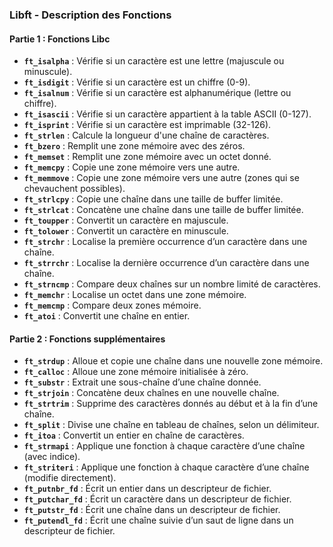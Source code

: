 ### **Libft - Description des Fonctions**

#### **Partie 1 : Fonctions Libc**
- **`ft_isalpha`** : Vérifie si un caractère est une lettre (majuscule ou minuscule).
- **`ft_isdigit`** : Vérifie si un caractère est un chiffre (0-9).
- **`ft_isalnum`** : Vérifie si un caractère est alphanumérique (lettre ou chiffre).
- **`ft_isascii`** : Vérifie si un caractère appartient à la table ASCII (0-127).
- **`ft_isprint`** : Vérifie si un caractère est imprimable (32-126).
- **`ft_strlen`** : Calcule la longueur d'une chaîne de caractères.
- **`ft_bzero`** : Remplit une zone mémoire avec des zéros.
- **`ft_memset`** : Remplit une zone mémoire avec un octet donné.
- **`ft_memcpy`** : Copie une zone mémoire vers une autre.
- **`ft_memmove`** : Copie une zone mémoire vers une autre (zones qui se chevauchent possibles).
- **`ft_strlcpy`** : Copie une chaîne dans une taille de buffer limitée.
- **`ft_strlcat`** : Concatène une chaîne dans une taille de buffer limitée.
- **`ft_toupper`** : Convertit un caractère en majuscule.
- **`ft_tolower`** : Convertit un caractère en minuscule.
- **`ft_strchr`** : Localise la première occurrence d’un caractère dans une chaîne.
- **`ft_strrchr`** : Localise la dernière occurrence d’un caractère dans une chaîne.
- **`ft_strncmp`** : Compare deux chaînes sur un nombre limité de caractères.
- **`ft_memchr`** : Localise un octet dans une zone mémoire.
- **`ft_memcmp`** : Compare deux zones mémoire.
- **`ft_atoi`** : Convertit une chaîne en entier.

#### **Partie 2 : Fonctions supplémentaires**
- **`ft_strdup`** : Alloue et copie une chaîne dans une nouvelle zone mémoire.
- **`ft_calloc`** : Alloue une zone mémoire initialisée à zéro.
- **`ft_substr`** : Extrait une sous-chaîne d’une chaîne donnée.
- **`ft_strjoin`** : Concatène deux chaînes en une nouvelle chaîne.
- **`ft_strtrim`** : Supprime des caractères donnés au début et à la fin d’une chaîne.
- **`ft_split`** : Divise une chaîne en tableau de chaînes, selon un délimiteur.
- **`ft_itoa`** : Convertit un entier en chaîne de caractères.
- **`ft_strmapi`** : Applique une fonction à chaque caractère d’une chaîne (avec indice).
- **`ft_striteri`** : Applique une fonction à chaque caractère d’une chaîne (modifie directement).
- **`ft_putnbr_fd`** : Écrit un entier dans un descripteur de fichier.
- **`ft_putchar_fd`** : Écrit un caractère dans un descripteur de fichier.
- **`ft_putstr_fd`** : Écrit une chaîne dans un descripteur de fichier.
- **`ft_putendl_fd`** : Écrit une chaîne suivie d’un saut de ligne dans un descripteur de fichier.
